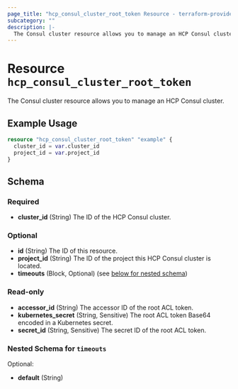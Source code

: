 ```yaml
---
page_title: "hcp_consul_cluster_root_token Resource - terraform-provider-hcp"
subcategory: ""
description: |-
  The Consul cluster resource allows you to manage an HCP Consul cluster.
---
```


# Resource `hcp_consul_cluster_root_token`

The Consul cluster resource allows you to manage an HCP Consul cluster.

## Example Usage

```terraform
resource "hcp_consul_cluster_root_token" "example" {
  cluster_id = var.cluster_id
  project_id = var.project_id
}
```

## Schema

### Required

- **cluster_id** (String) The ID of the HCP Consul cluster.

### Optional

- **id** (String) The ID of this resource.
- **project_id** (String) The ID of the project this HCP Consul cluster is located.
- **timeouts** (Block, Optional) (see [below for nested schema](#nestedblock--timeouts))

### Read-only

- **accessor_id** (String) The accessor ID of the root ACL token.
- **kubernetes_secret** (String, Sensitive) The root ACL token Base64 encoded in a Kubernetes secret.
- **secret_id** (String, Sensitive) The secret ID of the root ACL token.

<a id="nestedblock--timeouts"></a>
### Nested Schema for `timeouts`

Optional:

- **default** (String)


